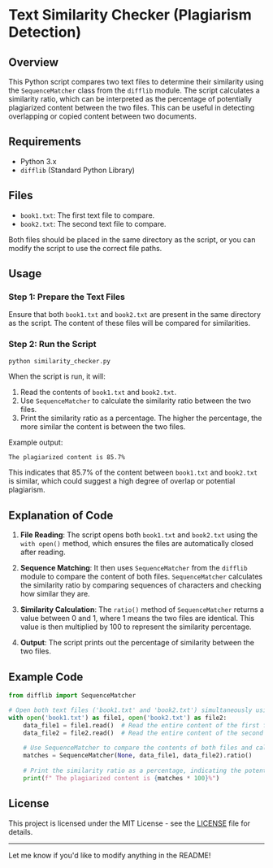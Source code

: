 # Text Similarity Checker (Plagiarism Detection)

## Overview

This Python script compares two text files to determine their similarity using the `SequenceMatcher` class from the `difflib` module. The script calculates a similarity ratio, which can be interpreted as the percentage of potentially plagiarized content between the two files. This can be useful in detecting overlapping or copied content between two documents.

## Requirements

- Python 3.x
- `difflib` (Standard Python Library)

## Files

- `book1.txt`: The first text file to compare.
- `book2.txt`: The second text file to compare.
  
Both files should be placed in the same directory as the script, or you can modify the script to use the correct file paths.

## Usage

### Step 1: Prepare the Text Files
Ensure that both `book1.txt` and `book2.txt` are present in the same directory as the script. The content of these files will be compared for similarities.

### Step 2: Run the Script

```bash
python similarity_checker.py
```

When the script is run, it will:
1. Read the contents of `book1.txt` and `book2.txt`.
2. Use `SequenceMatcher` to calculate the similarity ratio between the two files.
3. Print the similarity ratio as a percentage. The higher the percentage, the more similar the content is between the two files.

Example output:

```
The plagiarized content is 85.7%
```

This indicates that 85.7% of the content between `book1.txt` and `book2.txt` is similar, which could suggest a high degree of overlap or potential plagiarism.

## Explanation of Code

1. **File Reading**: The script opens both `book1.txt` and `book2.txt` using the `with open()` method, which ensures the files are automatically closed after reading.
   
2. **Sequence Matching**: It then uses `SequenceMatcher` from the `difflib` module to compare the content of both files. `SequenceMatcher` calculates the similarity ratio by comparing sequences of characters and checking how similar they are.

3. **Similarity Calculation**: The `ratio()` method of `SequenceMatcher` returns a value between 0 and 1, where 1 means the two files are identical. This value is then multiplied by 100 to represent the similarity percentage.

4. **Output**: The script prints out the percentage of similarity between the two files.

## Example Code

```python
from difflib import SequenceMatcher

# Open both text files ('book1.txt' and 'book2.txt') simultaneously using the 'with' statement
with open('book1.txt') as file1, open('book2.txt') as file2:
    data_file1 = file1.read()  # Read the entire content of the first file into data_file1
    data_file2 = file2.read()  # Read the entire content of the second file into data_file2
    
    # Use SequenceMatcher to compare the contents of both files and calculate the similarity ratio
    matches = SequenceMatcher(None, data_file1, data_file2).ratio()
    
    # Print the similarity ratio as a percentage, indicating the potential plagiarized content
    print(f" The plagiarized content is {matches * 100}%")
```

## License

This project is licensed under the MIT License - see the [LICENSE](LICENSE) file for details.

---

Let me know if you'd like to modify anything in the README!
